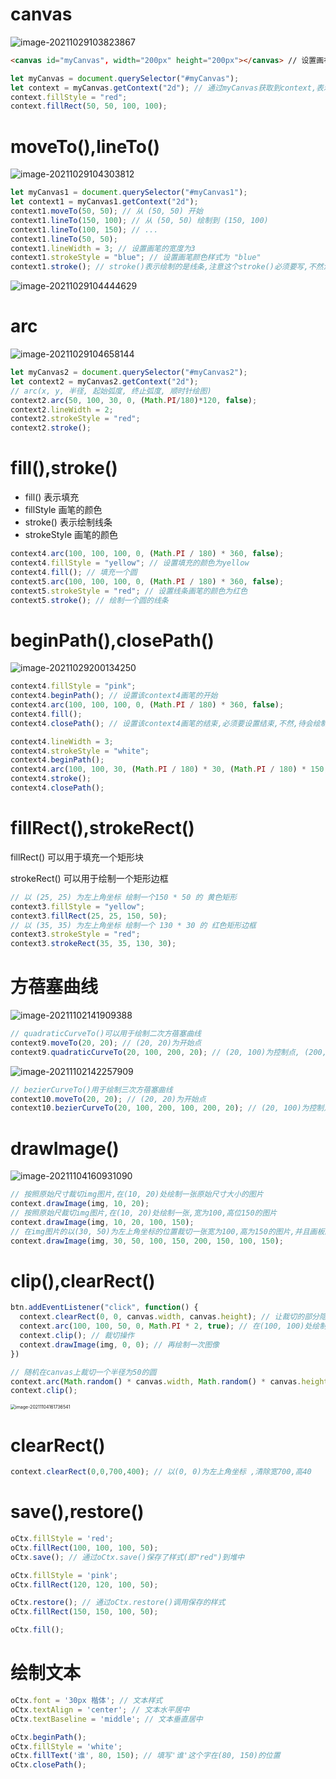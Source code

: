 # canvas

![image-20211029103823867](https://note-sun.oss-cn-shanghai.aliyuncs.com/image/202203311508732.png)

```html
<canvas id="myCanvas", width="200px" height="200px"></canvas> // 设置画布的宽度和高度为200px
```

```js
let myCanvas = document.querySelector("#myCanvas");
let context = myCanvas.getContext("2d"); // 通过myCanvas获取到context,表示绘制2d环境的图
context.fillStyle = "red";
context.fillRect(50, 50, 100, 100);
```

# moveTo(),lineTo()

![image-20211029104303812](https://note-sun.oss-cn-shanghai.aliyuncs.com/image/202203311508733.png)

```js
let myCanvas1 = document.querySelector("#myCanvas1");
let context1 = myCanvas1.getContext("2d");
context1.moveTo(50, 50); // 从 (50, 50) 开始
context1.lineTo(150, 100); // 从 (50, 50) 绘制到 (150, 100)
context1.lineTo(100, 150); // ...
context1.lineTo(50, 50);
context1.lineWidth = 3; // 设置画笔的宽度为3
context1.strokeStyle = "blue"; // 设置画笔颜色样式为 "blue"
context1.stroke(); // stroke()表示绘制的是线条,注意这个stroke()必须要写,不然没法绘制
```

![image-20211029104444629](https://note-sun.oss-cn-shanghai.aliyuncs.com/image/202203311508734.png)

# arc

![image-20211029104658144](https://note-sun.oss-cn-shanghai.aliyuncs.com/image/202203311508735.png)

```js
let myCanvas2 = document.querySelector("#myCanvas2");
let context2 = myCanvas2.getContext("2d");
// arc(x, y, 半径, 起始弧度, 终止弧度, 顺时针绘图)
context2.arc(50, 100, 30, 0, (Math.PI/180)*120, false);
context2.lineWidth = 2;
context2.strokeStyle = "red";
context2.stroke();
```

# fill(),stroke()

* fill() 表示填充
* fillStyle 画笔的颜色
* stroke() 表示绘制线条
* strokeStyle 画笔的颜色

```js
context4.arc(100, 100, 100, 0, (Math.PI / 180) * 360, false);
context4.fillStyle = "yellow"; // 设置填充的颜色为yellow
context4.fill(); // 填充一个圆
context5.arc(100, 100, 100, 0, (Math.PI / 180) * 360, false);
context5.strokeStyle = "red"; // 设置线条画笔的颜色为红色
context5.stroke(); // 绘制一个圆的线条
```

# beginPath(),closePath()

![image-20211029200134250](https://note-sun.oss-cn-shanghai.aliyuncs.com/image/202203311508736.png)

```js
context4.fillStyle = "pink";
context4.beginPath(); // 设置该context4画笔的开始
context4.arc(100, 100, 100, 0, (Math.PI / 180) * 360, false);
context4.fill();
context4.closePath(); // 设置该context4画笔的结束,必须要设置结束,不然,待会绘制图形都是从这边结束的位置开始绘制的,会出现各种问题

context4.lineWidth = 3;
context4.strokeStyle = "white";
context4.beginPath();
context4.arc(100, 100, 30, (Math.PI / 180) * 30, (Math.PI / 180) * 150, false);
context4.stroke();
context4.closePath();
```

# fillRect(),strokeRect()

fillRect() 可以用于填充一个矩形块

strokeRect() 可以用于绘制一个矩形边框

```js
// 以 (25, 25) 为左上角坐标 绘制一个150 * 50 的 黄色矩形
context3.fillStyle = "yellow";
context3.fillRect(25, 25, 150, 50);
// 以 (35, 35) 为左上角坐标 绘制一个 130 * 30 的 红色矩形边框
context3.strokeStyle = "red";
context3.strokeRect(35, 35, 130, 30);
```

# 方蓓塞曲线

![image-20211102141909388](https://note-sun.oss-cn-shanghai.aliyuncs.com/image/202203311508737.png)

```js
// quadraticCurveTo()可以用于绘制二次方蓓塞曲线
context9.moveTo(20, 20); // (20, 20)为开始点
context9.quadraticCurveTo(20, 100, 200, 20); // (20, 100)为控制点, (200, 20)为结束点
```

![image-20211102142257909](https://note-sun.oss-cn-shanghai.aliyuncs.com/image/202203311508738.png)

```js
// bezierCurveTo()用于绘制三次方蓓塞曲线
context10.moveTo(20, 20); // (20, 20)为开始点
context10.bezierCurveTo(20, 100, 200, 100, 200, 20); // (20, 100)为控制点1, (200, 100)为控制点2, (200, 20)为终止
```

# drawImage()

<img src="https://note-sun.oss-cn-shanghai.aliyuncs.com/image/202203311508739.png" alt="image-20211104160931090"  />

```js
// 按照原始尺寸裁切img图片,在(10, 20)处绘制一张原始尺寸大小的图片
context.drawImage(img, 10, 20); 
// 按照原始尺裁切img图片,在(10, 20)处绘制一张,宽为100,高位150的图片
context.drawImage(img, 10, 20, 100, 150);
// 在img图片的以(30, 50)为左上角坐标的位置裁切一张宽为100,高为150的图片,并且画板的(200, 150)处绘制一张宽为100,高位150的图片
context.drawImage(img, 30, 50, 100, 150, 200, 150, 100, 150);
```

# clip(),clearRect()

```js
btn.addEventListener("click", function() {
  context.clearRect(0, 0, canvas.width, canvas.height); // 让裁切的部分隐藏起来
  context.arc(100, 100, 50, 0, Math.PI * 2, true); // 在(100, 100)处绘制一个半径为50的整圆
  context.clip(); // 裁切操作
  context.drawImage(img, 0, 0); // 再绘制一次图像
})

// 随机在canvas上裁切一个半径为50的圆
context.arc(Math.random() * canvas.width, Math.random() * canvas.height, 50, 0, Math.PI * 2, false);
context.clip();
```

<img src="https://note-sun.oss-cn-shanghai.aliyuncs.com/image/202203311508740.png" alt="image-20211104161736541" style="zoom:50%;" />

# clearRect()

```js
context.clearRect(0,0,700,400); // 以(0, 0)为左上角坐标 ,清除宽700,高40
```

# save(),restore()

```js
oCtx.fillStyle = 'red';
oCtx.fillRect(100, 100, 100, 50);
oCtx.save(); // 通过oCtx.save()保存了样式(即"red")到堆中

oCtx.fillStyle = 'pink';
oCtx.fillRect(120, 120, 100, 50);

oCtx.restore(); // 通过oCtx.restore()调用保存的样式
oCtx.fillRect(150, 150, 100, 50);

oCtx.fill();
```

# 绘制文本

```js
oCtx.font = '30px 楷体'; // 文本样式
oCtx.textAlign = 'center'; // 文本水平居中
oCtx.textBaseline = 'middle'; // 文本垂直居中

oCtx.beginPath();
oCtx.fillStyle = 'white';
oCtx.fillText('谁', 80, 150); // 填写'谁'这个字在(80, 150)的位置
oCtx.closePath();
```
